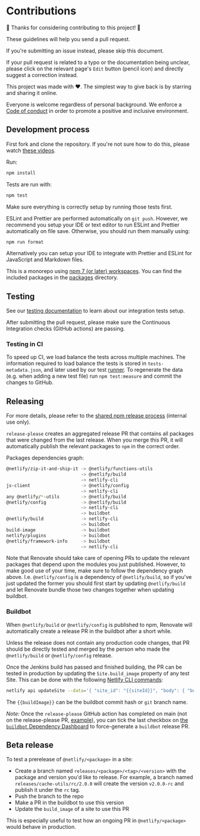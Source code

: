 # Contributions

🎉 Thanks for considering contributing to this project! 🎉

These guidelines will help you send a pull request.

If you're submitting an issue instead, please skip this document.

If your pull request is related to a typo or the documentation being unclear, please click on the relevant page's `Edit`
button (pencil icon) and directly suggest a correction instead.

This project was made with ❤️. The simplest way to give back is by starring and sharing it online.

Everyone is welcome regardless of personal background. We enforce a [Code of conduct](CODE_OF_CONDUCT.md) in order to
promote a positive and inclusive environment.

## Development process

First fork and clone the repository. If you're not sure how to do this, please watch
[these videos](https://egghead.io/courses/how-to-contribute-to-an-open-source-project-on-github).

Run:

```bash
npm install
```

Tests are run with:

```bash
npm test
```

Make sure everything is correctly setup by running those tests first.

ESLint and Prettier are performed automatically on `git push`. However, we recommend you setup your IDE or text editor
to run ESLint and Prettier automatically on file save. Otherwise, you should run them manually using:

```bash
npm run format
```

Alternatively you can setup your IDE to integrate with Prettier and ESLint for JavaScript and Markdown files.

This is a monorepo using [npm 7 (or later) workspaces](https://docs.npmjs.com/cli/v7/using-npm/workspaces). You can find
the included packages in the [packages](packages) directory.

## Testing

See our [testing documentation](packages/build/tests/README.md) to learn about our integration tests setup.

After submitting the pull request, please make sure the Continuous Integration checks (GitHub actions) are passing.

### Testing in CI

To speed up CI, we load balance the tests across multiple machines. The information required to load balance the tests
is stored in `tests-metadata.json`, and later used by our test [runner](ava.config.js#L10). To regenerate the data (e.g.
when adding a new test file) run `npm test:measure` and commit the changes to GitHub.

## Releasing

For more details, please refer to the
[shared npm release process](https://github.com/netlify/team-dev#npm-packages-release-process) (internal use only).

`release-please` creates an aggregated release PR that contains all packages that were changed from the last release.
When you merge this PR, it will automatically publish the relevant packages to `npm` in the correct order.

Packages dependencies graph:

```sh
@netlify/zip-it-and-ship-it -> @netlify/functions-utils
                            -> @netlify/build
                            -> netlify-cli
js-client                   -> @netlify/config
                            -> netlify-cli
any @netlify/*-utils        -> @netlify/build
@netlify/config             -> @netlify/build
                            -> netlify-cli
                            -> buildbot
@netlify/build              -> netlify-cli
                            -> buildbot
build-image                 -> buildbot
netlify/plugins             -> buildbot
@netlify/framework-info     -> buildbot
                            -> netlify-cli
```

Note that Renovate should take care of opening PRs to update the relevant packages that depend upon the modules you just
published. However, to make good use of your time, make sure to follow the dependency graph above. I.e.
`@netlify/config` is a dependency of `@netlify/build`, so if you've just updated the former you should first start by
updating `@netlify/build` and let Renovate bundle those two changes together when updating buildbot.

### Buildbot

When `@netlify/build` or `@netlify/config` is published to npm, Renovate will automatically create a release PR in the
buildbot after a short while.

Unless the release does not contain any production code changes, that PR should be directly tested and merged by the
person who made the `@netlify/build` or `@netlify/config` release.

Once the Jenkins build has passed and finished building, the PR can be tested in production by updating the
`Site.build_image` property of any test Site. This can be done with the following
[Netlify CLI commands](https://github.com/netlify/buildbot#using-netlify-cli-or-netlify-api):

```bash
netlify api updateSite --data='{ "site_id": "{{siteId}}", "body": { "build_image": "{{buildImage}}" }}'
```

The `{{buildImage}}` can be the buildbot commit hash or `git` branch name.

_Note:_ Once the `release-please` GitHub action has completed on main (not on the release-please PR,
[example](https://github.com/netlify/build/actions/runs/1254006395)), you can tick the last checkbox on
[the `buildbot` Dependency Dashboard](https://github.com/netlify/buildbot/issues/912) to force-generate a `buildbot`
release PR.

## Beta release

To test a prerelease of `@netlify/<package>` in a site:

- Create a branch named `releases/<package>/<tag>/<version>` with the package and version you'd like to release. For
  example, a branch named `releases/cache-utils/rc/2.0.0` will create the version `v2.0.0-rc` and publish it under the
  `rc` tag.
- Push the branch to the repo
- Make a PR in the buildbot to use this version
- Update the `build_image` of a site to use this PR

This is especially useful to test how an ongoing PR in `@netlify/<package>` would behave in production.
